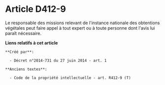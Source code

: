 # Article D412-9

Le responsable des missions relevant de l'instance nationale des obtentions végétales peut faire appel à tout expert ou à
toute personne dont l'avis lui paraît nécessaire.

**Liens relatifs à cet article**

	**Créé par**:

	  - Décret n°2014-731 du 27 juin 2014 - art. 1

	**Anciens textes**:

	  - Code de la propriété intellectuelle - art. R412-9 (T)
